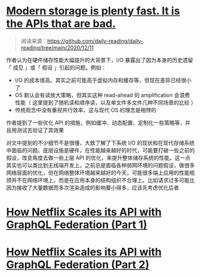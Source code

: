 # [Modern storage is plenty fast. It is the APIs that are bad.](https://itnext.io/modern-storage-is-plenty-fast-it-is-the-apis-that-are-bad-6a68319fbc1a)

> 阅读来源：https://github.com/daily-reading/daily-reading/tree/main/2020/12/11

作者认为在硬件储存性能大幅提升的大背景下，I/O 暴露出了因为本身的历史遗留「 成见 」或「 假设 」引起的问题。例如：

- I/O 的成本很高。其实之前可能高于虚拟内存和缓存等，但现在差异已经很小了
- OS 默认会有读放大策略，但其实这种 read-ahead 的 amplification 会浪费性能（ 这里提到了随机读和顺序读，以及单文件多文件几种不同场景的比较 ）
- 传统观念中没有重视并行效率，这与现代 OS 的理念是相悖的

作者提到了一些优化 API 的措施，例如缓冲、动态配置、定制化一些策略等，并且用测试去验证了其效果

对文中提到的不少细节不是很懂，大致了解了下系统 I/O 的现状和在现代存储系统中面临的问题。底层设施是硬件，在性能越来越好的时代，可能要打破一些之前的假设，改变角度去做一些上层 API 的优化，来提升整体储存系统的性能。这一点其实也可以类比到无线端开发上。之前总是面临各种弱网环境的问题假设，做很多网络层面的优化，但在网络整体环境越来越好的今天，可能很多端上应用的性能瓶颈并不在网络环境上，而是在应用本身的结构组织不合理上。比如请求过多可能比因为接收了大量数据而多次渲染造成的影响要小得多，应该先考虑优化后者

# [How Netflix Scales its API with GraphQL Federation (Part 1)](https://netflixtechblog.com/how-netflix-scales-its-api-with-graphql-federation-part-1-ae3557c187e2)

# [How Netflix Scales its API with GraphQL Federation (Part 2)](https://netflixtechblog.com/how-netflix-scales-its-api-with-graphql-federation-part-2-bbe71aaec44a)
